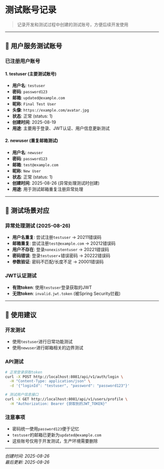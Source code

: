 # 测试账号记录

> 记录开发和测试过程中创建的测试账号，方便后续开发使用

---

## 🔐 用户服务测试账号

### 已注册用户账号

#### 1. testuser (主要测试账号)
- **用户名**: `testuser`
- **密码**: `password123`  
- **邮箱**: `updated@example.com`
- **昵称**: `Final Test User`
- **头像**: `https://example.com/avatar.jpg`
- **状态**: 正常 (status: 1)
- **创建时间**: 2025-08-19
- **用途**: 主要用于登录、JWT认证、用户信息更新测试

#### 2. newuser (重复邮箱测试)
- **用户名**: `newuser`
- **密码**: `password123`
- **邮箱**: `test@example.com`
- **昵称**: `New User`
- **状态**: 正常 (status: 1)
- **创建时间**: 2025-08-26 (异常处理测试时创建)
- **用途**: 用于测试邮箱重复注册异常处理

---

## 🧪 测试场景对应

### 异常处理测试 (2025-08-26)
- **用户名重复**: 尝试注册`testuser` → 20211错误码
- **邮箱重复**: 尝试注册`test@example.com` → 20212错误码  
- **用户不存在**: 登录`nonexistentuser` → 20221错误码
- **密码错误**: 登录`testuser`+错误密码 → 20222错误码
- **参数验证**: 密码不匹配/长度不足 → 20001错误码

### JWT认证测试
- **有效token**: 使用`testuser`登录获取的JWT
- **无效token**: `invalid.jwt.token` (被Spring Security拦截)

---

## 📝 使用建议

### 开发测试
- 使用`testuser`进行日常功能测试
- 使用`newuser`进行邮箱相关的边界测试

### API测试
```bash
# 正常登录获取token
curl -X POST http://localhost:8081/api/v1/auth/login \
  -H "Content-Type: application/json" \
  -d '{"loginId": "testuser", "password": "password123"}'

# 测试用户信息接口
curl -X GET http://localhost:8081/api/v1/users/profile \
  -H "Authorization: Bearer {获取到的JWT_TOKEN}"
```

### 注意事项
- 密码统一使用`password123`便于记忆
- `testuser`的邮箱已更新为`updated@example.com`
- 这些账号仅用于开发测试，生产环境需要删除

---

*创建时间: 2025-08-26*  
*最后更新: 2025-08-26*